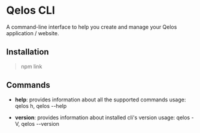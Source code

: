 # Qelos CLI

A command-line interface to help you create and manage your Qelos application / website.

## Installation
> npm link

## Commands
* **help**: provides information about all the supported commands
  usage: qelos h, qelos --help

* **version**: provides information about installed cli's version
  usage: qelos -V, qelos --version
